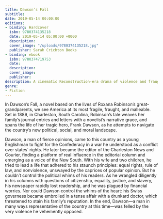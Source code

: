 ```yaml
---
title: Dawson’s Fall
subtitle:
date: 2019-05-14 00:00:00
editions:
- binding: Hardcover
  isbn: 9780374135218
  date: 2019-05-14 05:00:00 +0000
  description: 
  cover_image: "/uploads/9780374135218.jpg"
  publisher: Sarah Crichton Books
- binding: ebook
  isbn: 9780374719753
  date: 
  description:
  cover_image: 
  publisher: 
description: A cinematic Reconstruction-era drama of violence and fraught moral reckoning.
genre:
- Fiction
---
```

In Dawson’s Fall, a novel based on the lives of Roxana Robinson’s great-grandparents, we see America at its most fragile, fraught, and malleable. Set in 1889, in Charleston, South Carolina, Robinson’s tale weaves her family’s journal entries and letters with a novelist’s narrative grace, and spans the life of her tragic hero, Frank Dawson, as he attempts to navigate the country’s new political, social, and moral landscape.

Dawson, a man of fierce opinions, came to this country as a young Englishman to fight for the Confederacy in a war he understood as a conflict over states’ rights. He later became the editor of the Charleston News and Courier, finding a platform of real influence in the editorial column and emerging as a voice of the New South. With his wife and two children, he tried to lead a life that adhered to his staunch principles: equal rights, rule of law, and nonviolence, unswayed by the caprices of popular opinion. But he couldn’t control the political whims of his readers. As he wrangled diligently in his columns with questions of citizenship, equality, justice, and slavery, his newspaper rapidly lost readership, and he was plagued by financial worries. Nor could Dawson control the whims of the heart: his Swiss governess became embroiled in a tense affair with a drunkard doctor, which threatened to stain his family’s reputation. In the end, Dawson—a man in many ways representative of the country at this time—was felled by the very violence he vehemently opposed.